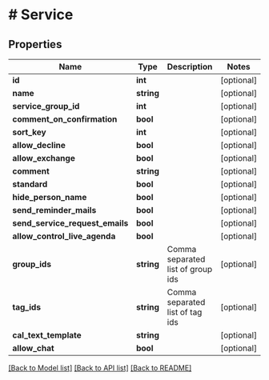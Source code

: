 # # Service

## Properties

Name | Type | Description | Notes
------------ | ------------- | ------------- | -------------
**id** | **int** |  | [optional]
**name** | **string** |  | [optional]
**service_group_id** | **int** |  | [optional]
**comment_on_confirmation** | **bool** |  | [optional]
**sort_key** | **int** |  | [optional]
**allow_decline** | **bool** |  | [optional]
**allow_exchange** | **bool** |  | [optional]
**comment** | **string** |  | [optional]
**standard** | **bool** |  | [optional]
**hide_person_name** | **bool** |  | [optional]
**send_reminder_mails** | **bool** |  | [optional]
**send_service_request_emails** | **bool** |  | [optional]
**allow_control_live_agenda** | **bool** |  | [optional]
**group_ids** | **string** | Comma separated list of group ids | [optional]
**tag_ids** | **string** | Comma separated list of tag ids | [optional]
**cal_text_template** | **string** |  | [optional]
**allow_chat** | **bool** |  | [optional]

[[Back to Model list]](../../README.md#models) [[Back to API list]](../../README.md#endpoints) [[Back to README]](../../README.md)
